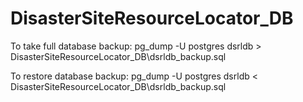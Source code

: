 # DisasterSiteResourceLocator_DB

To take full database backup:
pg_dump -U postgres dsrldb > DisasterSiteResourceLocator_DB\dsrldb_backup.sql

To restore database backup:
pg_dump -U postgres dsrldb < DisasterSiteResourceLocator_DB\dsrldb_backup.sql